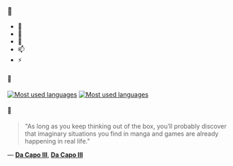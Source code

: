 ### 👋

- 🔭
- 🌱
- 💬
- 📫
- ⚡

#### 🧏

[![Most used languages](https://github-readme-stats-aynah.vercel.app/api/top-langs/?username=aynh&theme=solarized-dark&langs_count=6&layout=compact&hide_title=true)](https://github.com/anuraghazra/github-readme-stats#gh-dark-mode-only)
[![Most used languages](https://github-readme-stats-aynah.vercel.app/api/top-langs/?username=aynh&theme=solarized-light&langs_count=6&layout=compact&hide_title=true)](https://github.com/anuraghazra/github-readme-stats#gh-light-mode-only)

#### 💬

> "As long as you keep thinking out of the box, you’ll probably discover that imaginary situations you find in manga and games are already happening in real life."

&mdash; [**Da Capo III**](https://myanimelist.net/character.php?q=Da%20Capo%20III&cat=character), [**Da Capo III**](https://myanimelist.net/search/all?q=Da%20Capo%20III&cat=all)
